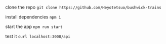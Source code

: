 clone the repo
``git clone https://github.com/Heyotetsuo/bushwick-trains``

install dependencies
``npm i``

start the app
``npm run start``

test it
``curl localhost:3000/api``
